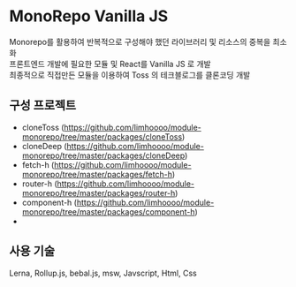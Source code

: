 # MonoRepo Vanilla JS
Monorepo를 활용하여 반복적으로 구성해야 했던 라이브러리 및 리소스의 중복을 최소화<br>
프론트엔드 개발에 필요한 모듈 및 React를 Vanilla JS 로 개발 <br>
최종적으로 직접만든 모듈을 이용하여 Toss 의 테크블로그를 클론코딩 개발<br>

## 구성 프로젝트
- cloneToss (https://github.com/limhoooo/module-monorepo/tree/master/packages/cloneToss)
- cloneDeep (https://github.com/limhoooo/module-monorepo/tree/master/packages/cloneDeep)
- fetch-h (https://github.com/limhoooo/module-monorepo/tree/master/packages/fetch-h)
- router-h (https://github.com/limhoooo/module-monorepo/tree/master/packages/router-h)
- component-h (https://github.com/limhoooo/module-monorepo/tree/master/packages/component-h)
- 
## 사용 기술
Lerna, Rollup.js, bebal.js, msw, Javscript, Html, Css
